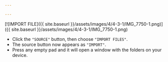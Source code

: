 ```yaml
---

---
```


[![IMPORT FILE]({{ site.baseurl }}/assets/images/4/4-3-1/IMG_7750-1.png)]({{
site.baseurl }}/assets/images/4/4-3-1/IMG_7750-1.png)

- Click the `"SOURCE"` button, then choose `"IMPORT FILES"`.
- The source button now appears as `"IMPORT"`.
- Press any empty pad and it will open a window with the folders on your device.
